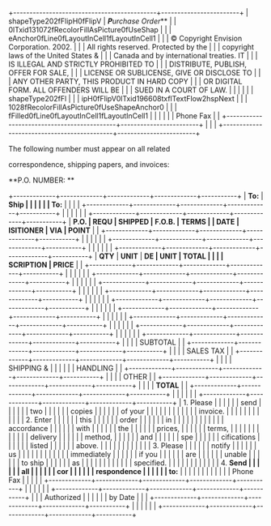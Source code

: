+--------------------------------------------+------------------------+
| shapeType202fFlipH0fFlipV                  | ***P**urchase Order*** |
| 0lTxid131072fRecolorFillAsPicture0fUseShap |                        |
| eAnchor0fLine0fLayoutInCell1fLayoutInCell1 |                        |
| © Copyright Envision Corporation. 2002.    |                        |
| All rights reserved. Protected by the      |                        |
| copyright laws of the United States &      |                        |
| Canada and by international treaties. IT   |                        |
| IS ILLEGAL AND STRICTLY PROHIBITED TO      |                        |
| DISTRIBUTE, PUBLISH, OFFER FOR SALE,       |                        |
| LICENSE OR SUBLICENSE, GIVE OR DISCLOSE TO |                        |
| ANY OTHER PARTY, THIS PRODUCT IN HARD COPY |                        |
| OR DIGITAL FORM. ALL OFFENDERS WILL BE     |                        |
| SUED IN A COURT OF LAW.                    |                        |
|                                            |                        |
| shapeType202fFl                            |                        |
| ipH0fFlipV0lTxid196608txflTextFlow2hspNext |                        |
| 1028fRecolorFillAsPicture0fUseShapeAnchor0 |                        |
| fFilled0fLine0fLayoutInCell1fLayoutInCell1 |                        |
|                                            |                        |
| Phone Fax                                  |                        |
+--------------------------------------------+------------------------+
|                                            |                        |
+--------------------------------------------+------------------------+

The following number must appear on all related

correspondence, shipping papers, and invoices:

**P.O. NUMBER: **

+-------------+-------------+-------------+-------------+-----------+
| **To:**     | **Ship      |             |             |           |
|             | To:**       |             |             |           |
+-------------+-------------+-------------+-------------+-----------+
|             |             |             |             |           |
+-------------+-------------+-------------+-------------+-----------+
| **P.O.      | **REQU      | **SHIPPED   | **F.O.B.    | **TERMS** |
| DATE**      | ISITIONER** | VIA**       | POINT**     |           |
+-------------+-------------+-------------+-------------+-----------+
|             |             |             |             |           |
+-------------+-------------+-------------+-------------+-----------+
|             |             |             |             |           |
+-------------+-------------+-------------+-------------+-----------+
| **QTY**     | **UNIT**    | **DE        | **UNIT      | **TOTAL** |
|             |             | SCRIPTION** | PRICE**     |           |
+-------------+-------------+-------------+-------------+-----------+
|             |             |             |             |           |
+-------------+-------------+-------------+-------------+-----------+
|             |             |             |             |           |
+-------------+-------------+-------------+-------------+-----------+
|             |             |             |             |           |
+-------------+-------------+-------------+-------------+-----------+
|             |             |             |             |           |
+-------------+-------------+-------------+-------------+-----------+
|             |             |             |             |           |
+-------------+-------------+-------------+-------------+-----------+
|             |             |             |             |           |
+-------------+-------------+-------------+-------------+-----------+
|             |             |             |             |           |
+-------------+-------------+-------------+-------------+-----------+
|             |             |             |             |           |
+-------------+-------------+-------------+-------------+-----------+
|             |             |             | SUBTOTAL    |           |
+-------------+-------------+-------------+-------------+-----------+
|             |             |             | SALES TAX   |           |
+-------------+-------------+-------------+-------------+-----------+
|             |             |             | SHIPPING &  |           |
|             |             |             | HANDLING    |           |
+-------------+-------------+-------------+-------------+-----------+
|             |             |             | OTHER       |           |
+-------------+-------------+-------------+-------------+-----------+
|             |             |             | **TOTAL**   |           |
+-------------+-------------+-------------+-------------+-----------+
|             |             |             |             |           |
+-------------+-------------+-------------+-------------+-----------+
| 1.  Please  |             |             |             |           |
|     send    |             |             |             |           |
|     two     |             |             |             |           |
|     copies  |             |             |             |           |
|     of your |             |             |             |           |
|             |             |             |             |           |
|    invoice. |             |             |             |           |
|             |             |             |             |           |
| 2.  Enter   |             |             |             |           |
|     this    |             |             |             |           |
|     order   |             |             |             |           |
|     in      |             |             |             |           |
|             |             |             |             |           |
|  accordance |             |             |             |           |
|     with    |             |             |             |           |
|     the     |             |             |             |           |
|     prices, |             |             |             |           |
|     terms,  |             |             |             |           |
|             |             |             |             |           |
|    delivery |             |             |             |           |
|     method, |             |             |             |           |
|     and     |             |             |             |           |
|     spe     |             |             |             |           |
| cifications |             |             |             |           |
|     listed  |             |             |             |           |
|     above.  |             |             |             |           |
|             |             |             |             |           |
| 3.  Please  |             |             |             |           |
|     notify  |             |             |             |           |
|     us      |             |             |             |           |
|             |             |             |             |           |
| immediately |             |             |             |           |
|     if you  |             |             |             |           |
|     are     |             |             |             |           |
|     unable  |             |             |             |           |
|     to ship |             |             |             |           |
|     as      |             |             |             |           |
|             |             |             |             |           |
|  specified. |             |             |             |           |
|             |             |             |             |           |
| 4.  **Send  |             |             |             |           |
|     all     |             |             |             |           |
|     cor     |             |             |             |           |
| respondence |             |             |             |           |
|     to:**   |             |             |             |           |
|             |             |             |             |           |
| Phone Fax   |             |             |             |           |
+-------------+-------------+-------------+-------------+-----------+
|             |             |             |             |           |
+-------------+-------------+-------------+-------------+-----------+
|             |             | Authorized  |             |           |
|             |             | by Date     |             |           |
+-------------+-------------+-------------+-------------+-----------+
|             |             |             |             |           |
+-------------+-------------+-------------+-------------+-----------+
